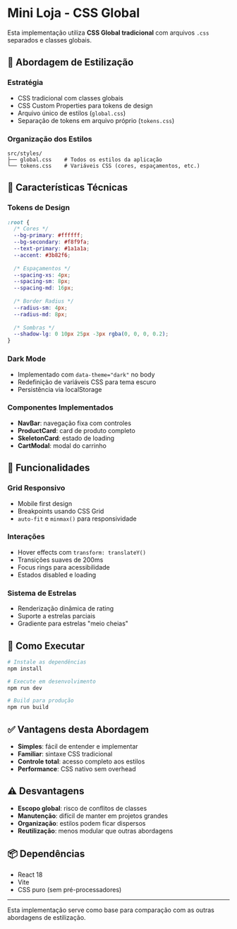 # Mini Loja - CSS Global

Esta implementação utiliza **CSS Global tradicional** com arquivos `.css` separados e classes globais.

## 🎨 Abordagem de Estilização

### Estratégia
- CSS tradicional com classes globais
- CSS Custom Properties para tokens de design
- Arquivo único de estilos (`global.css`)
- Separação de tokens em arquivo próprio (`tokens.css`)

### Organização dos Estilos
```
src/styles/
├── global.css    # Todos os estilos da aplicação
└── tokens.css    # Variáveis CSS (cores, espaçamentos, etc.)
```

## 🔧 Características Técnicas

### Tokens de Design
```css
:root {
  /* Cores */
  --bg-primary: #ffffff;
  --bg-secondary: #f8f9fa;
  --text-primary: #1a1a1a;
  --accent: #3b82f6;
  
  /* Espaçamentos */
  --spacing-xs: 4px;
  --spacing-sm: 8px;
  --spacing-md: 16px;
  
  /* Border Radius */
  --radius-sm: 4px;
  --radius-md: 8px;
  
  /* Sombras */
  --shadow-lg: 0 10px 25px -3px rgba(0, 0, 0, 0.2);
}
```

### Dark Mode
- Implementado com `data-theme="dark"` no body
- Redefinição de variáveis CSS para tema escuro
- Persistência via localStorage

### Componentes Implementados
- **NavBar**: navegação fixa com controles
- **ProductCard**: card de produto completo
- **SkeletonCard**: estado de loading
- **CartModal**: modal do carrinho

## 🎯 Funcionalidades

### Grid Responsivo
- Mobile first design
- Breakpoints usando CSS Grid
- `auto-fit` e `minmax()` para responsividade

### Interações
- Hover effects com `transform: translateY()`
- Transições suaves de 200ms
- Focus rings para acessibilidade
- Estados disabled e loading

### Sistema de Estrelas
- Renderização dinâmica de rating
- Suporte a estrelas parciais
- Gradiente para estrelas "meio cheias"

## 🚀 Como Executar

```bash
# Instale as dependências
npm install

# Execute em desenvolvimento
npm run dev

# Build para produção
npm run build
```

## ✅ Vantagens desta Abordagem

- **Simples**: fácil de entender e implementar
- **Familiar**: sintaxe CSS tradicional
- **Controle total**: acesso completo aos estilos
- **Performance**: CSS nativo sem overhead

## ⚠️ Desvantagens

- **Escopo global**: risco de conflitos de classes
- **Manutenção**: difícil de manter em projetos grandes
- **Organização**: estilos podem ficar dispersos
- **Reutilização**: menos modular que outras abordagens

## 📦 Dependências

- React 18
- Vite
- CSS puro (sem pré-processadores)

---

Esta implementação serve como base para comparação com as outras abordagens de estilização.